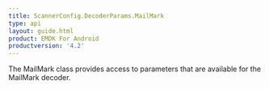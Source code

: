 ```yaml
---
title: ScannerConfig.DecoderParams.MailMark
type: api
layout: guide.html
product: EMDK For Android
productversion: '4.2'
---
```



The MailMark class provides access to parameters that are available for
 the MailMark decoder.

